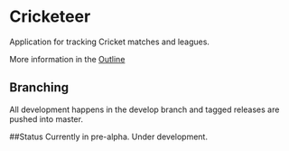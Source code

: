Cricketeer
==========
Application for tracking Cricket matches and leagues.

More information in the [Outline](docs/Outline.md)

## Branching
All development happens in the develop branch and tagged releases are pushed into master.

##Status
Currently in pre-alpha. Under development.
